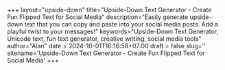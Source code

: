+++
layout="upside-down"
title="Upside-Down Text Generator - Create Fun Flipped Text for Social Media"
description="Easily generate upside-down text that you can copy and paste into your social media posts. Add a playful twist to your messages!"
keywords="Upside-Down Text Generator, Unicode text, fun text generator, creative writing, social media tools"
author="Alan"
date = 2024-10-01T16:16:58+07:00
draft = false
slug=''
sitename='Upside-Down Text Generator - Create Fun Flipped Text for Social Media'
+++